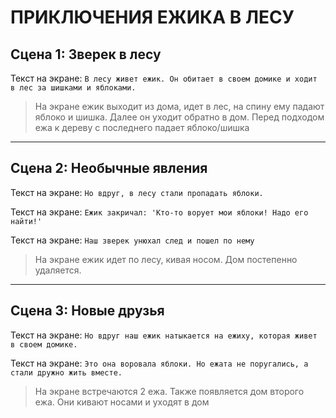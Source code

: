 # ПРИКЛЮЧЕНИЯ ЕЖИКА В ЛЕСУ

## Сцена 1: Зверек в лесу

Текст на экране: `В лесу живет ежик. Он обитает в своем домике и ходит в лес за шишками и яблоками.`
> На экране ежик выходит из дома, идет в лес, на спину ему падают яблоко и шишка. Далее он уходит обратно в дом.
> Перед подходом ежа к дереву с последнего падает яблоко/шишка
____

## Сцена 2: Необычные явления

Текст на экране: `Но вдруг, в лесу стали пропадать яблоки.`

Текст на экране: `Ежик закричал: 'Кто-то ворует мои яблоки! Надо его найти!'`

Текст на экране: `Наш зверек унюхал след и пошел по нему`

> На экране ежик идет по лесу, кивая носом. Дом постепенно удаляется.

____

## Сцена 3: Новые друзья

Текст на экране: `Но вдруг наш ежик натыкается на ежиху, которая живет в своем домике.`

Текст на экране: `Это она воровала яблоки. Но ежата не поругались, а стали дружно жить вместе.`

> На экране встречаются 2 ежа. Также появляется дом второго ежа. Они кивают носами и уходят в дом
